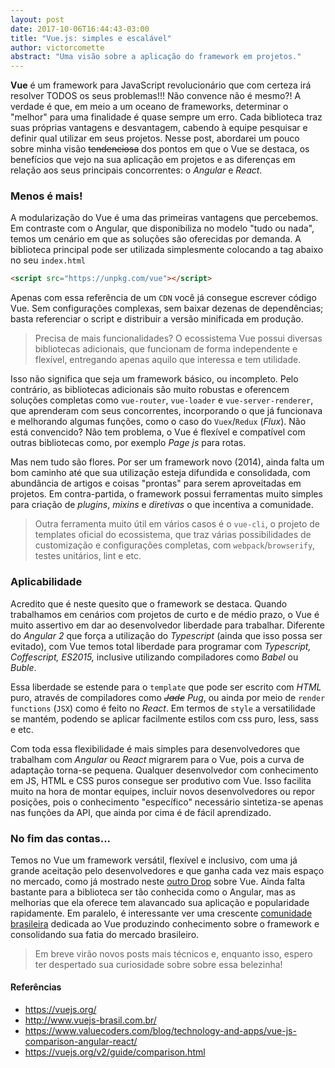 ```yaml
---
layout: post
date: 2017-10-06T16:44:43-03:00
title: "Vue.js: simples e escalável"
author: victorcomette
abstract: "Uma visão sobre a aplicação do framework em projetos."
---
```


**Vue** é um framework para JavaScript revolucionário que com certeza irá resolver TODOS os seus problemas!!! Não convence não é mesmo?! A verdade é que, em meio a um oceano de frameworks, determinar o "melhor" para uma finalidade é quase sempre um erro. Cada biblioteca traz suas próprias vantagens e desvantagem, cabendo à equipe pesquisar e definir qual utilizar em seus projetos. Nesse post, abordarei um pouco sobre minha visão ~~tendenciosa~~ dos pontos em que o Vue se destaca, os benefícios que vejo na sua aplicação em projetos e as diferenças em relação aos seus principais concorrentes: o *Angular* e *React*.

   

### **Menos é mais!**

A modularização do Vue é uma das primeiras vantagens que percebemos. Em contraste com o Angular, que disponibiliza no modelo "tudo ou nada", temos um cenário em que as soluções são oferecidas por demanda. A biblioteca principal pode ser utilizada simplesmente colocando a tag abaixo no seu `index.html`

```html
<script src="https://unpkg.com/vue"></script>
```

Apenas com essa referência de um `CDN` você já consegue escrever código Vue. Sem configurações complexas, sem baixar dezenas de dependências; basta referenciar o script e distribuir a versão minificada em produção.
   

> Precisa de mais funcionalidades? O ecossistema Vue possui diversas bibliotecas adicionais, que funcionam de forma independente e flexível, entregando apenas aquilo que interessa e tem utilidade.

Isso não significa que seja um framework básico, ou incompleto. Pelo contrário, as bibliotecas adicionais são muito robustas e oferencem soluções completas como `vue-router`, `vue-loader` e `vue-server-renderer`, que aprenderam com seus concorrentes, incorporando o que já funcionava e melhorando algumas funções, como o caso do `Vuex`/`Redux` (*Flux*). Não está convencido? Não tem problema, o Vue é flexível e compatível com outras bibliotecas como, por exemplo *Page js* para rotas.

Mas nem tudo são flores. Por ser um framework novo (2014), ainda falta um bom caminho até que sua utilização esteja difundida e consolidada, com abundância de artigos e coisas "prontas" para serem aproveitadas em projetos. Em contra-partida, o framework possui ferramentas muito simples para criação de *plugins*, *mixins* e *diretivas* o que incentiva a comunidade.
   

> Outra ferramenta muito útil em vários casos é o `vue-cli`, o projeto de templates oficial do ecossistema, que traz várias possibilidades de customização e configurações completas, com `webpack`/`browserify`, testes unitários, lint e etc.

   

### **Aplicabilidade**

Acredito que é neste quesito que o framework se destaca. Quando trabalhamos em cenários com projetos de curto e de médio prazo, o Vue é muito assertivo em dar ao desenvolvedor liberdade para trabalhar. Diferente do *Angular 2* que força a utilização do *Typescript* (ainda que isso possa ser evitado), com Vue temos total liberdade para programar com *Typescript, Coffescript, ES2015,* inclusive utilizando compiladores como *Babel* ou *Buble*.

Essa liberdade se estende para o `template` que pode ser escrito com *HTML* puro, através de compiladores como *~~Jade~~ Pug*, ou ainda por meio de `render functions` (`JSX`) como é feito no *React*. Em termos de `style` a versatilidade se mantém, podendo se aplicar facilmente estilos com css puro, less, sass e etc.

Com toda essa flexibilidade é mais simples para desenvolvedores que trabalham com *Angular* ou *React* migrarem para o Vue, pois a curva de adaptação torna-se pequena. Qualquer desenvolvedor com conhecimento em JS, HTML e CSS puros consegue ser produtivo com Vue. Isso facilita muito na hora de montar equipes, incluir novos desenvolvedores ou repor posições, pois o conhecimento "específico" necessário sintetiza-se apenas nas funções da API, que ainda por cima é de fácil aprendizado.

   

### **No fim das contas...**

Temos no Vue um framework versátil, flexível e inclusivo, com uma já grande aceitação pelo desenvolvedores e que ganha cada vez mais espaço no mercado, como já mostrado neste [outro Drop](http://cwisoftware.github.io/drops/vue-introducao) sobre Vue. Ainda falta bastante para a biblioteca ser tão conhecida como o Angular, mas as melhorias que ela oferece tem alavancado sua aplicação e popularidade rapidamente. Em paralelo, é interessante ver uma crescente [comunidade brasileira](http://www.vuejs-brasil.com.br/) dedicada ao Vue produzindo conhecimento sobre o framework e consolidando sua fatia do mercado brasileiro.
   

> Em breve virão novos posts mais técnicos e, enquanto isso, espero ter despertado sua curiosidade sobre sobre essa belezinha!
   

#### **Referências**

* https://vuejs.org/
* http://www.vuejs-brasil.com.br/
* https://www.valuecoders.com/blog/technology-and-apps/vue-js-comparison-angular-react/
* https://vuejs.org/v2/guide/comparison.html
